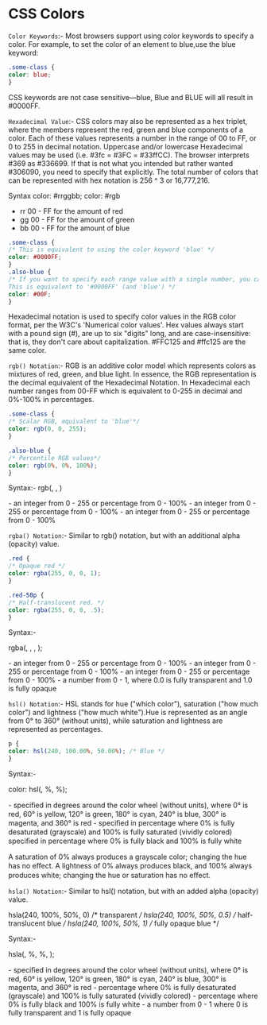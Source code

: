 # CSS Colors

`Color Keywords`:- Most browsers support using color keywords to specify a color. For example, to set the color of an element to blue,use the blue keyword:

```css
.some-class {
color: blue;
}
```

CSS keywords are not case sensitive—blue, Blue and BLUE will all result in #0000FF.

`Hexadecimal Value`:- CSS colors may also be represented as a hex triplet, where the members represent the red, green and blue components of a color. Each of these values represents a number in the range of 00 to FF, or 0 to 255 in decimal notation. Uppercase and/or lowercase Hexadecimal values may be used (i.e. #3fc = #3FC = #33ffCC). The browser interprets #369 as #336699. If that is not what you intended but rather wanted #306090, you need to specify that explicitly.
The total number of colors that can be represented with hex notation is 256 ^ 3 or 16,777,216.

Syntax
color: #rrggbb;
color: #rgb

- rr 00 - FF for the amount of red
- gg 00 - FF for the amount of green
- bb 00 - FF for the amount of blue

```css
.some-class {
/* This is equivalent to using the color keyword 'blue' */
color: #0000FF;
}
.also-blue {
/* If you want to specify each range value with a single number, you can!
This is equivalent to '#0000FF' (and 'blue') */
color: #00F;
}
```

Hexadecimal notation is used to specify color values in the RGB color format, per the W3C's 'Numerical color values'.
Hex values always start with a pound sign (#), are up to six "digits" long, and are case-insensitive: that is, they don't care about capitalization. #FFC125 and #ffc125 are the same color.


`rgb() Notation`:- RGB is an additive color model which represents colors as mixtures of red, green, and blue light. In essence, the RGB representation is the decimal equivalent of the Hexadecimal Notation. In Hexadecimal each number ranges from 00-FF which is equivalent to 0-255 in decimal and 0%-100% in percentages.

```css
.some-class {
/* Scalar RGB, equivalent to 'blue'*/
color: rgb(0, 0, 255);
}

.also-blue {
/* Percentile RGB values*/
color: rgb(0%, 0%, 100%);
}
```

Syntax:- 
rgb(<red>, <green>, <blue>)

<red> - an integer from 0 - 255 or percentage from 0 - 100%
<green> - an integer from 0 - 255 or percentage from 0 - 100%
<blue> - an integer from 0 - 255 or percentage from 0 - 100%

`rgba() Notation`:- Similar to rgb() notation, but with an additional alpha (opacity) value.

```css
.red {
/* Opaque red */
color: rgba(255, 0, 0, 1);
}

.red-50p {
/* Half-translucent red. */
color: rgba(255, 0, 0, .5);
}
```

Syntax:-

rgba(<red>, <green>, <blue>, <alpha>);

<red> - an integer from 0 - 255 or percentage from 0 - 100%
<green> - an integer from 0 - 255 or percentage from 0 - 100%
<blue> - an integer from 0 - 255 or percentage from 0 - 100%
<alpha> - a number from 0 - 1, where 0.0 is fully transparent and 1.0 is fully opaque

`hsl() Notation`:- HSL stands for hue ("which color"), saturation ("how much color") and lightness ("how much white").Hue is represented as an angle from 0° to 360° (without units), while saturation and lightness are represented as percentages.

```css
p {
color: hsl(240, 100.00%, 50.00%); /* Blue */
}
```

Syntax:-

color: hsl(<hue>, <saturation>%, <lightness>%);

<hue> - speciﬁed in degrees around the color wheel (without units), where 0° is red, 60° is yellow, 120° is green, 180° is cyan, 240° is blue, 300° is magenta, and 360° is red
<saturation> - speciﬁed in percentage where 0% is fully desaturated (grayscale) and 100% is fully saturated (vividly colored)
<lightness> speciﬁed in percentage where 0% is fully black and 100% is fully white

A saturation of 0% always produces a grayscale color; changing the hue has no eﬀect.
A lightness of 0% always produces black, and 100% always produces white; changing the hue or saturation has no eﬀect.

`hsla() Notation`:- Similar to hsl() notation, but with an added alpha (opacity) value.

hsla(240, 100%, 50%, 0) /* transparent */
hsla(240, 100%, 50%, 0.5) /* half-translucent blue */
hsla(240, 100%, 50%, 1) /* fully opaque blue */

Syntax:-

hsla(<hue>, <saturation>%, <lightness>%, <alpha>);

<hue> - speciﬁed in degrees around the color wheel (without units), where 0° is red, 60° is yellow, 120° is green, 180° is cyan, 240° is blue, 300° is magenta, and 360° is red
<saturation> - percentage where 0% is fully desaturated (grayscale) and 100% is fully saturated (vividly colored)
<lightness> - percentage where 0% is fully black and 100% is fully white
<alpha> - a number from 0 - 1 where 0 is fully transparent and 1 is fully opaque

